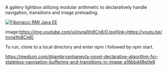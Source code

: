 A gallery lightbox utilizing modular arithmetic to declaratively handle navigation, transitions and image preloading.

[![Fibonacci RMI Java EE](http://img.youtube.com/vi/nX_inqaAzOI/0.jpg)](https://www.youtube.com/watch?v=nX_inqaAzOI&feature=youtu.be&hd=1 "RMI Fibonacci Java")

image:https://img.youtube.com/vi/nvna1ln8Cn8/0.jpg[link=https://youtu.be/nvna1ln8Cn8]

To run, clone to a local directory and enter npm i followed by npm start.

https://medium.com/@iambryanhaney/a-novel-declarative-algorithm-for-stateless-navigation-buffering-and-transitions-in-image-a16bbd48e0e6

